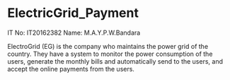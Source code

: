 # ElectricGrid_Payment

IT No: IT20162382
Name: M.A.Y.P.W.Bandara


ElectroGrid (EG) is the company who maintains the power grid of the country. They have a system to
monitor the power consumption of the users, generate the monthly bills and automatically send to the
users, and accept the online payments from the users.
